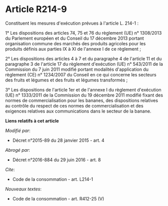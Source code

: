 # Article R214-9

Constituent les mesures d'exécution prévues à l'article L. 214-1 :

1° Les dispositions des articles 74, 75 et 76 du règlement (UE) n° 1308/2013 du Parlement européen et du Conseil du 17
décembre 2013 portant organisation commune des marchés des produits agricoles pour les produits définis aux parties IX à XI
de l'annexe I de ce règlement ; 

2° Les dispositions des articles 4 à 7 et du paragraphe 4 de l'article 11 et du paragraphe 3 de l'article 17 du règlement
d'exécution (UE) n° 543/2011 de la Commission du 7 juin 2011 modifié portant modalités d'application du règlement (CE) n°
1234/2007 du Conseil en ce qui concerne les secteurs des fruits et légumes et des fruits et légumes transformés ; 

3° Les dispositions de l'article 1er et de l'annexe I du règlement d'exécution (UE) n° 1333/2011 de la Commission du 19
décembre 2011 modifié fixant des normes de commercialisation pour les bananes, des dispositions relatives au contrôle du
respect de ces normes de commercialisation et des exigences relatives aux communications dans le secteur de la banane.

**Liens relatifs à cet article**

_Modifié par_:

  - Décret n°2015-89 du 28 janvier 2015 - art. 4

_Abrogé par_:

  - Décret n°2016-884 du 29 juin 2016 - art. 8

_Cite_:

  - Code de la consommation - art. L214-1

_Nouveaux textes_:

  - Code de la consommation - art. R412-25 (V)
